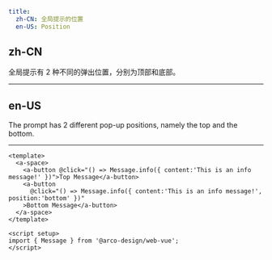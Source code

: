 ```yaml
title:
  zh-CN: 全局提示的位置
  en-US: Position
```

## zh-CN

全局提示有 2 种不同的弹出位置，分别为顶部和底部。

---

## en-US

The prompt has 2 different pop-up positions, namely the top and the bottom.

---

```vue
<template>
  <a-space>
    <a-button @click="() => Message.info({ content:'This is an info message!' })">Top Message</a-button>
    <a-button
      @click="() => Message.info({ content:'This is an info message!', position:'bottom' })"
    >Bottom Message</a-button>
  </a-space>
</template>

<script setup>
import { Message } from '@arco-design/web-vue';
</script>
```
